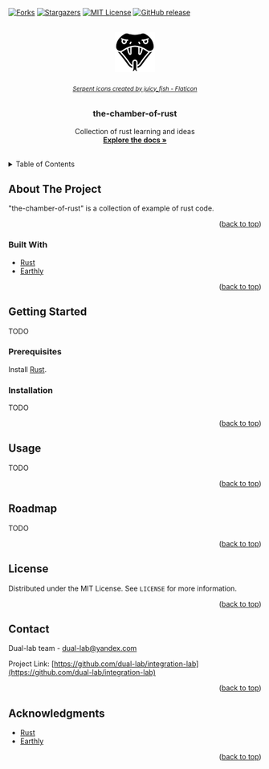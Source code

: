 <div id="top"></div>

[![Forks][forks-shield]][forks-url]
[![Stargazers][stars-shield]][stars-url]
[![MIT License][license-shield]][license-url]
[![GitHub release][version-shield]][version-url]


<!-- PROJECT LOGO -->
<br />
<div align="center">
  <a href="https://github.com/dual-lab/the-chamber-of-rust">
    <img src="snake.png" alt="Logo" width="80" height="80">
  </a>
  <h6>
    <small>
       <a href="https://www.flaticon.com/free-icons/serpent" title="serpent icons">
                Serpent icons created by juicy_fish - Flaticon</a>
    </small>
  </h6>

<h3 align="center">the-chamber-of-rust</h3>

  <p align="center">
    Collection of rust learning and ideas
    <br />
    <a href="https://github.com/dual-lab/the-chamber-of-rust"><strong>Explore the docs »</strong></a>
    <br />
    <br />
  </p>
</div>


<!-- TABLE OF CONTENTS -->
<details>
  <summary>Table of Contents</summary>
  <ol>
    <li>
      <a href="#about-the-project">About The Project</a>
      <ul>
        <li><a href="#built-with">Built With</a></li>
      </ul>
    </li>
    <li>
      <a href="#getting-started">Getting Started</a>
      <ul>
        <li><a href="#prerequisites">Prerequisites</a></li>
        <li><a href="#installation">Installation</a></li>
      </ul>
    </li>
    <li><a href="#roadmap">Roadmap</a></li>
    <li><a href="#license">License</a></li>
    <li><a href="#contact">Contact</a></li>
    <li><a href="#acknowledgments">Acknowledgments</a></li>
  </ol>
</details>



<!-- ABOUT THE PROJECT -->
## About The Project

<!-- [![Product Name Screen Shot][product-screenshot]](https://example.com) -->

"the-chamber-of-rust" is a collection of example of rust code.

<p align="right">(<a href="#top">back to top</a>)</p>



### Built With

* [Rust](https://www.rust-lang.org/)
* [Earthly](https://docs.earthly.dev/)


<p align="right">(<a href="#top">back to top</a>)</p>



<!-- GETTING STARTED -->
## Getting Started

TODO

### Prerequisites

Install  [Rust](https://www.rust-lang.org/).

### Installation

TODO

<p align="right">(<a href="#top">back to top</a>)</p>



<!-- USAGE EXAMPLES -->
## Usage

TODO

<p align="right">(<a href="#top">back to top</a>)</p>



<!-- ROADMAP -->
## Roadmap

TODO

<p align="right">(<a href="#top">back to top</a>)</p>


<!-- LICENSE -->
## License

Distributed under the MIT License. See `LICENSE` for more information.

<p align="right">(<a href="#top">back to top</a>)</p>



<!-- CONTACT -->
## Contact

Dual-lab team - dual-lab@yandex.com

Project Link: [https://github.com/dual-lab/integration-lab](https://github.com/dual-lab/integration-lab)

<p align="right">(<a href="#top">back to top</a>)</p>



<!-- ACKNOWLEDGMENTS -->
## Acknowledgments

* [Rust](https://www.rust-lang.org/)
* [Earthly](https://docs.earthly.dev/)

<p align="right">(<a href="#top">back to top</a>)</p>



<!-- MARKDOWN LINKS & IMAGES -->
<!-- https://www.markdownguide.org/basic-syntax/#reference-style-links -->
[forks-shield]: https://img.shields.io/github/forks/dual-lab/the-chamber-of-rust.svg?style=for-the-badge
[forks-url]: https://github.com/dual-lab/the-chamber-of-rust/network/members
[stars-shield]: https://img.shields.io/github/stars/dual-lab/the-chamber-of-rust.svg?style=for-the-badge
[stars-url]: https://github.com/dual-lab/the-chamber-of-rust/stargazers
[license-shield]: https://img.shields.io/github/license/dual-lab/the-chamber-of-rust.svg?style=for-the-badge
[license-url]: https://github.com/dual-lab/the-chamber-of-rust/blob/master/LICENSE
[product-screenshot]: images/screenshot.png
[version-shield]: https://img.shields.io/github/v/release/dual-lab/the-chamber-of-rust?include_prereleases&sort=semver&style=for-the-badge
[version-url]: https://github.com/dual-lab/the-chamber-of-rust/releases
